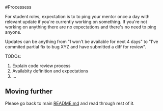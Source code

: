 #Processess

For student roles, expectation is to to ping your mentor once a day with relevant update if you're currently working on something. If you're not working on anything there are no expectations and there's no need to ping anyone.

Updates can be anything from "I won't be available for next 4 days" to "I've commited partial fix to bug XYZ and have submitted a diff for review".

TODOs: 
  1. Explain code review process
  2. Availabity definition and expectations
  3. ...

## Moving further
Please go back to main [README.md](README.md) and read through rest of it.
